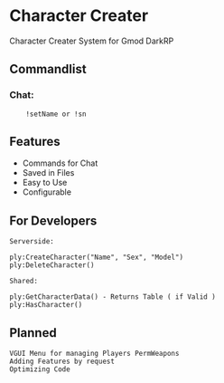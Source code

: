# Character Creater 

Character Creater System for Gmod DarkRP

## Commandlist

### Chat:

```
	!setName or !sn

```

## Features

* Commands for Chat
* Saved in Files
* Easy to Use
* Configurable

## For Developers

```
Serverside:

ply:CreateCharacter("Name", "Sex", "Model")
ply:DeleteCharacter()

Shared:

ply:GetCharacterData() - Returns Table ( if Valid )
ply:HasCharacter()
```


## Planned
```
VGUI Menu for managing Players PermWeapons
Adding Features by request
Optimizing Code  
```
